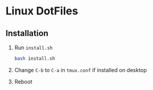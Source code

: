 # Linux DotFiles

## Installation

1. Run `install.sh`

    ```sh
    bash install.sh
    ```

2. Change `C-b` to `C-a` in `tmux.conf` if installed on desktop
3. Reboot
